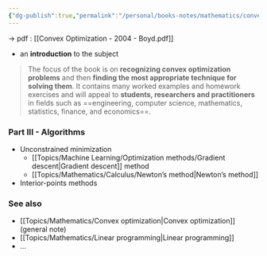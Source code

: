 ```yaml
---
{"dg-publish":true,"permalink":"/personal/books-notes/mathematics/convex-optimization-book-2004/","dgHomeLink":true,"dgPassFrontmatter":false}
---
```



-> pdf : [[Convex Optimization - 2004 - Boyd.pdf]]
- an **introduction** to the subject

> The focus of the book is on **recognizing convex optimization problems** and then **finding the most appropriate technique for solving them**. It contains many worked examples and homework exercises and will appeal to **students, researchers and practitioners** in fields such as ==engineering, computer science, mathematics, statistics, finance, and economics==.


### Part III - Algorithms
- Unconstrained minimization
	- [[Topics/Machine Learning/Optimization methods/Gradient descent|Gradient descent]] method
	- [[Topics/Mathematics/Calculus/Newton’s method|Newton’s method]]
- Interior-points methods

### See also
- [[Topics/Mathematics/Convex optimization|Convex optimization]] (general note)
- [[Topics/Mathematics/Linear programming|Linear programming]]
- ...
